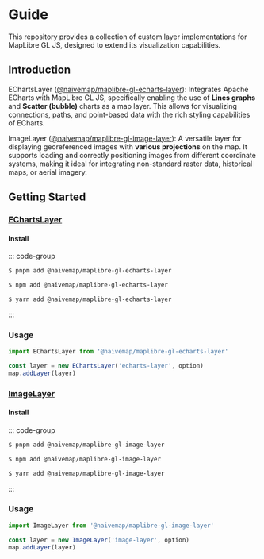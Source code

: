 # Guide

This repository provides a collection of custom layer implementations for MapLibre GL JS, designed to extend its visualization capabilities.

## Introduction

EChartsLayer ([@naivemap/maplibre-gl-echarts-layer](https://www.npmjs.com/package/@naivemap/maplibre-gl-echarts-layer)): Integrates Apache ECharts with MapLibre GL JS, specifically enabling the use of **Lines graphs** and **Scatter (bubble)** charts as a map layer. This allows for visualizing connections, paths, and point-based data with the rich styling capabilities of ECharts.

ImageLayer ([@naivemap/maplibre-gl-image-layer](https://www.npmjs.com/package/@naivemap/maplibre-gl-image-layer)): A versatile layer for displaying georeferenced images with **various projections** on the map. It supports loading and correctly positioning images from different coordinate systems, making it ideal for integrating non-standard raster data, historical maps, or aerial imagery.

## Getting Started

### [EChartsLayer](../api/echarts-layer/)

#### Install

::: code-group

```sh [pnpm]
$ pnpm add @naivemap/maplibre-gl-echarts-layer
```

```sh [npm]
$ npm add @naivemap/maplibre-gl-echarts-layer
```

```sh [yarn]
$ yarn add @naivemap/maplibre-gl-echarts-layer
```

:::

### Usage

```ts
import EChartsLayer from '@naivemap/maplibre-gl-echarts-layer'

const layer = new EChartsLayer('echarts-layer', option)
map.addLayer(layer)
```

### [ImageLayer](../api/image-layer/)

#### Install

::: code-group

```sh [pnpm]
$ pnpm add @naivemap/maplibre-gl-image-layer
```

```sh [npm]
$ npm add @naivemap/maplibre-gl-image-layer
```

```sh [yarn]
$ yarn add @naivemap/maplibre-gl-image-layer
```

:::

### Usage

```ts
import ImageLayer from '@naivemap/maplibre-gl-image-layer'

const layer = new ImageLayer('image-layer', option)
map.addLayer(layer)
```
